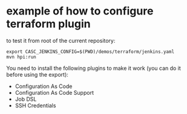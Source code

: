 # example of how to configure terraform plugin 

to test it from root of the current repository:
```
export CASC_JENKINS_CONFIG=$(PWD)/demos/terraform/jenkins.yaml
mvn hpi:run
```

You need to install the following plugins to make it work (you can do it before using the export):
- Configuration As Code
- Configuration As Code Support
- Job DSL
- SSH Credentials
